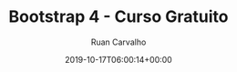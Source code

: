 ---
pid: "20191017"
title: 'Bootstrap 4 - Curso Gratuito'
date: '2019-10-17T06:00:14+00:00'
author: Ruan Carvalho
excerpt: Neste tutorial, você vai aprender como começar um projeto com Bootstrap 4 e os conceitos básicos.
contentType: post
path: /tutoriais/bootstrap-101/
slug: bootstrap-101
featured_media: https://res.cloudinary.com/webdevacademy/image/upload/v1571352369/Bootstrap_4_para_iniciantes_qcq9d8.png
categories: ['Tutoriais']
tags: ['Bootstrap']
menus: ['bootstrap-100']
video: https://www.youtube.com/embed/RyTRgQ7k6QE
---